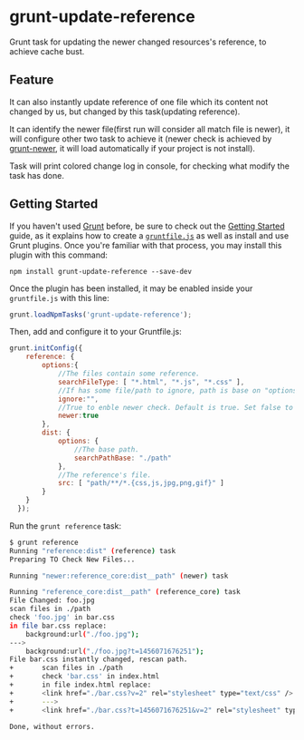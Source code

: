 # grunt-update-reference

Grunt task for updating the newer changed resources's reference, to achieve cache bust.

## Feature

It can also instantly update reference of one file which its content not changed by us, but changed by this task(updating reference).

It can identify the newer file(first run will consider all match file is newer), it will configure other two task to achieve it (newer check is achieved by [grunt-newer](https://github.com/tschaub/grunt-newer),
it will load automatically if your project is not install).

Task will print colored change log in console, for checking what modify the task has done.

## Getting Started

If you haven't used [Grunt](http://gruntjs.com/) before, be sure to check out the [Getting Started](http://gruntjs.com/getting-started) guide, as it explains how to create a [`gruntfile.js`](http://gruntjs.com/sample-gruntfile) as well as install and use Grunt plugins. Once you're familiar with that process, you may install this plugin with this command:

```shell
npm install grunt-update-reference --save-dev
```

Once the plugin has been installed, it may be enabled inside your `gruntfile.js` with this line:

```js
grunt.loadNpmTasks('grunt-update-reference');
```
Then, add and configure it to your Gruntfile.js:

```js
grunt.initConfig({
    reference: {
        options:{
            //The files contain some reference.
            searchFileType: [ "*.html", "*.js", "*.css" ],
            //If has some file/path to ignore, path is base on "options.searchPathBase". Default is [".*/**/*",".*"]
            ignore:"",
            //True to enble newer check. Default is true. Set false to prevent checking newer file.
            newer:true
        },
        dist: {
            options: {
                //The base path.
                searchPathBase: "./path"
            },
            //The reference's file.
            src: [ "path/**/*.{css,js,jpg,png,gif}" ]
        }
    }
  });
```

Run the `grunt reference` task:

```bash
$ grunt reference
Running "reference:dist" (reference) task
Preparing TO Check New Files...

Running "newer:reference_core:dist__path" (newer) task

Running "reference_core:dist__path" (reference_core) task
File Changed: foo.jpg
scan files in ./path
check 'foo.jpg' in bar.css
in file bar.css replace:
    background:url("./foo.jpg");
--->
    background:url("./foo.jpg?t=1456071676251");
File bar.css instantly changed, rescan path.
+       scan files in ./path
+       check 'bar.css' in index.html
+       in file index.html replace:
+       <link href="./bar.css?v=2" rel="stylesheet" type="text/css" />
+       --->
+       <link href="./bar.css?t=1456071676251&v=2" rel="stylesheet" type="text/css" />

Done, without errors.
```